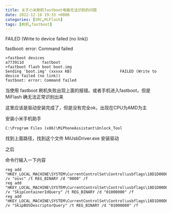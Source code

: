 ```yaml
---
title: 关于小米刷机fastboot电脑无法识别的问题
date: 2022-12-16 19:33 +0800
categories: [SRC,MiFlash]
tags: [刷机,fastboot]
---
```


FAILED (Write to device failed (no link)) 

fastboot: error: Command failed

```
>fastboot devices
a773911d        fastboot
>fastboot flash boot boot.img
Sending 'boot.img' (xxxxx KB)                     FAILED (Write to device failed (no link)) 
fastboot: error: Command failed
```

当使用 fastboot 刷机失败出现上面的报错。或者手机进入fastboot，但是 MiFlash 确无法正常识别出来

这里应该是驱动安装完成了，但是没有完全ok，出现在CPU为AMD为主

安装小米手机助手

```
C:\Program Files (x86)\MiPhoneAssistant\Unlock_Tool
```

找到上面路径，找到这个文件 MiUsbDriver.exe 安装驱动

之后

命令行输入一下内容

```
reg add "HKEY_LOCAL_MACHINE\SYSTEM\CurrentControlSet\Control\usbflags\18D1D00D0100" /v "osvc" /t REG_BINARY /d "0000" /f 
reg add "HKEY_LOCAL_MACHINE\SYSTEM\CurrentControlSet\Control\usbflags\18D1D00D0100" /v "SkipContainerIdQuery" /t REG_BINARY /d "01000000" /f 
reg add "HKEY_LOCAL_MACHINE\SYSTEM\CurrentControlSet\Control\usbflags\18D1D00D0100" /v "SkipBOSDescriptorQuery" /t REG_BINARY /d "01000000" /f
```
